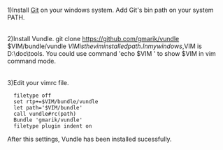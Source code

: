 ######
1)Install [Git](http://git-scm.com) on your windows system. Add Git's bin path on your system PATH.
######
2)Install Vundle.
  git clone https://github.com/gmarik/vundle $VIM/bundle/vundle
  $VIM is the vim installed path. In my windows ,$VIM is D:\doc\tools.
  You could use command 'echo $VIM ' to show $VIM in vim command mode.
######
3)Edit your vimrc file.
```vimscript 
  filetype off
  set rtp+=$VIM/bundle/vundle
  let path='$VIM/bundle'
  call vundle#rc(path)
  Bundle 'gmarik/vundle' 
  filetype plugin indent on  
``` 
After this settings, Vundle has been installed sucessfully.
